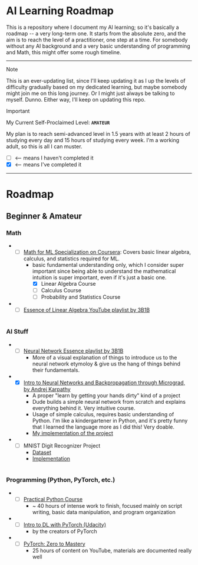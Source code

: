 # AI Learning Roadmap

This is a repository where I document my AI learning; so it's basically a roadmap -- a very long-term one. It starts from the absolute zero, and the aim is to reach the level of a practitioner, one step at a time. For somebody without any AI background and a very basic understanding of programming and Math, this might offer some rough timeline. 

---

> [!NOTE]
> This is an ever-updating list, since I'll keep updating it as I up the levels of difficulty gradually based on my dedicated learning, but maybe somebody might join me on this long journey. Or I might just always be talking to myself. Dunno. Either way, I'll keep on updating this repo.


> [!IMPORTANT]
> My Current Self-Proclaimed Level: **`AMATEUR`**

My plan is to reach semi-advanced level in 1.5 years with at least 2 hours of studying every day and 15 hours of studying every week. I'm a working adult, so this is all I can muster.

- [ ] <-- means I haven't completed it
- [x] <-- means I've completed it

---

# Roadmap

## Beginner & Amateur
### Math
- - [ ] [Math for ML Specialization on Coursera](https://www.coursera.org/learn/linear-algebra-machine-learning): Covers basic linear algebra, calculus, and statistics required for ML.
    - basic fundamental understanding only, which I consider super important since being able to understand the mathematical intuition is super important, even if it's just a basic one.
      - [x] Linear Algebra Course
      - [ ] Calculus Course
      - [ ] Probability and Statistics Course
- - [ ] [Essence of Linear Algebra YouTube playlist by 3B1B](https://www.youtube.com/watch?v=fNk_zzaMoSs&list=PLZHQObOWTQDPD3MizzM2xVFitgF8hE_ab)

#

### AI Stuff
- - [ ] [Neural Network Essence playlist by 3B1B](https://www.3blue1brown.com/topics/neural-networks)
    - More of a visual explanation of things to introduce us to the neural network etymoloy & give us the hang of things behind their fundamentals.
- - [x] [Intro to Neural Networks and Backpropagation through Micrograd, by Andrej Karpathy](https://www.youtube.com/watch?v=VMj-3S1tku0&pp=ygUJbWljcm9ncmFk)
    - A proper "learn by getting your hands dirty" kind of a project
    - Dude builds a simple neural network from scratch and explains everything behind it. Very intuitive course.
    - Usage of simple calculus, requires basic understanding of Python. I'm like a kindergartener in Python, and it's pretty funny that I learned the language more as I did this! Very doable.
    - [My implementation of the project](https://github.com/idosumit/micrograd)
- - [ ] MNIST Digit Recognizer Project
    - [Dataset](https://www.kaggle.com/competitions/digit-recognizer/overview)
    - [Implementation](https://github.com/idosumit/mnist-digit-recognizer)

 #
 
### Programming (Python, PyTorch, etc.)

- - [ ] [Practical Python Course](https://github.com/dabeaz-course/practical-python)
    - ~ 40 hours of intense work to finish, focused mainly on script writing, basic data manipulation, and program organization
- - [ ] [Intro to DL with PyTorch (Udacity)](https://www.udacity.com/course/deep-learning-pytorch--ud188)
    - by the creators of PyTorch
- - [ ] [PyTorch: Zero to Mastery](https://www.learnpytorch.io/)
    - 25 hours of content on YouTube, materials are documented really well

